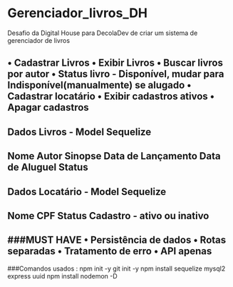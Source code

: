# Gerenciador_livros_DH
Desafio da Digital House para DecolaDev de criar um sistema de gerenciador de livros 

• Cadastrar Livros 
• Exibir Livros 
• Buscar livros por autor
• Status livro - Disponível, mudar para Indisponível(manualmente) se alugado 
• Cadastrar locatário
• Exibir cadastros ativos 
• Apagar cadastros 
--------------------------------------------------------
## Dados Livros - ModeI Sequelize 
Nome
Autor
Sinopse
Data de Lançamento
Data de Aluguel
Status 
---------------------------------------------------------
## Dados Locatário - Model Sequelize
Nome
CPF
Status Cadastro - ativo ou inativo
---------------------------------------------------------
###MUST HAVE 
• Persistência de dados
• Rotas separadas
• Tratamento de erro
• API apenas
---------------------------------------------------------
###Comandos usados : 
npm init -y 
git init -y 
npm install sequelize mysql2 express uuid
npm install nodemon -D
